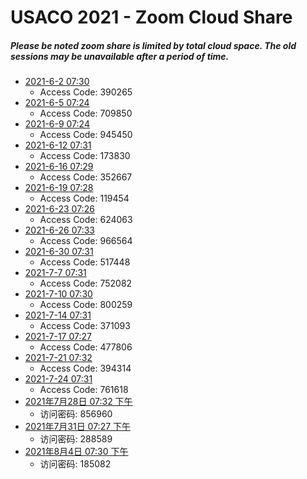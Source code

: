 # USACO 2021 - Zoom Cloud Share

##### Please be noted zoom share is limited by total cloud space. The old sessions may be unavailable after a period of time.

- [2021-6-2 07:30](https://us02web.zoom.us/rec/share/ygKBdDrASlCWJl5fz0OEUZnSV_nNrhzxHv4NEUV9O_xBnj8b2IyhHXjlAQcbDKou.HsWadn1Q1OdoY4Y_)
  - Access Code: 390265
- [2021-6-5 07:24](https://us02web.zoom.us/rec/share/bWEV02d9DbrP4JSppcrAC-ChdTwcR-ABar6Sl4QTmp9D3uKlPFofQchep0e4mwng.lTS8_h-FeDJJGXOU)
  - Access Code: 709850
- [2021-6-9 07:24](https://us02web.zoom.us/rec/share/o63OqnwYaegNxZ7MQ5sfnKXc0ooNh5sBkf_9ZkYS0X0pio6l3czHl9AipDZTFGD_.A87YyXX6uDhXYMjf)
  - Access Code: 945450
- [2021-6-12 07:31](https://us02web.zoom.us/rec/share/x-yZ-HRD7plDKH4UyIFaR0ffacBblVOQwBc1FRI0zLk7uiuFoxn6O3cKXjZtAnON.yU-1MdCU4fAxwSo6)
  - Access Code: 173830
- [2021-6-16 07:29](https://us02web.zoom.us/rec/share/LxNBlXN2XYpOS0rlMf7u8x51ImBtwrD7sVnRIIKJfVOZ4tqvGnYUDAZGRWneUMxs.-jlQoNwi8ohbXqPy)
  - Access Code: 352667
- [2021-6-19 07:28](https://us02web.zoom.us/rec/share/onVblBFxBUVQ9fXnnMO9BOLP6b5G3vnruNw5C9aNt6N29_9NjFwyCqiGwnyE5lRQ.UEN-sNhcsmFjIiBh)
  - Access Code: 119454
- [2021-6-23 07:26](https://us02web.zoom.us/rec/share/gvtiFV1YPTYEsqsGKpGFcHw_lLQkdPs7UIgImLnPlVRdOd-oh1oyTyvd8tm0O0fF.evlvb21VJSxvui-j)
  - Access Code: 624063
- [2021-6-26 07:33](https://us02web.zoom.us/rec/share/UsxQJyrazK2Kd4vUC5UIC0V4xcOhHvVvpDk6Qd7i0sbsIy6wYCHl9fQCz9LMy2Ds.DKINcKJd9yUHdSiW) 
  - Access Code: 966564
- [2021-6-30 07:31](https://us02web.zoom.us/rec/share/VYGLFd1EH6SaBZ4n2vN-6_XbLdSDF3qqvC4Yx836feUkjhmMPMJHYpAa2qHJpx6b.Xvzc1QeXx6P2E_oR)
  - Access Code: 517448
- [2021-7-7 07:31](https://us02web.zoom.us/rec/share/iThQnVQZe-FieguGx8pT2rcu2FgXVXvjJJ3Tk0Y80OC5aOebq9BavFwsPecf_t7Z.GN_3wOWhpfrLpj-3)
  - Access Code: 752082
- [2021-7-10 07:30](https://us02web.zoom.us/rec/share/jQzp9moI6NWhNGGA4qU-CR6ER4SN0GI-LHU1fXB4AJ1mbozziMjNxFSkLuq0X-Ma.3j0A3CbZHfOH2RMZ)
  - Access Code: 800259
- [2021-7-14 07:31](https://us02web.zoom.us/rec/share/-UagU_vBGDOhlgMKJs1ZQPuGqYU6cFVsAQQtc6Jzi4gPOfEgTUurdyfZI-Jw5VhD.1Uw9DCmEtb_CJMUo)
  - Access Code: 371093
- [2021-7-17 07:27](https://us02web.zoom.us/rec/share/RPPUDmagY3izn7F0gaI5W6uHJANJb8uxwZ-ow6T8rcfunb5Cm18gGQMfIyvQcNa2.p3vQG4eggmMyPX3o)
  - Access Code: 477806
- [2021-7-21 07:32](https://us02web.zoom.us/rec/share/fxO5ctEKFc_3EZhpWotmSP5PfUtTFbp2mvLfCEEjv6_xgQJU1QzHi7bBhb8HWujJ.KzEfmXMmvG4ch_qh)
  - Access Code: 394314
- [2021-7-24 07:31](https://us02web.zoom.us/rec/share/du5OXiX9xQ2osVtaF2H64LFEfMF5lrxTJ53RJRXB1QOS-6ySOcXMAn9fzMEiMQcP.DNkT9X9sKOkNA0zb)
  - Access Code: 761618
- [2021年7月28日 07:32 下午](https://us02web.zoom.us/rec/share/56N6CksF7tub-ORcdPDCK6g7qXmMimlNUPiMO8hMTmpa3DvjA4yK6RpRSHOuF9OT.fb257WIuH6Vj_O-g)
  - 访问密码: 856960
- [2021年7月31日 07:27 下午](https://us02web.zoom.us/rec/share/0K91GKUPgGT8QQxd6X5fgBuUkj6w8xWorL-5G6V43CrugYEITBe8UhWyyO1t-hdw.ABTEXZ9-Tp0p0gPA)
  - 访问密码: 288589
- [2021年8月4日 07:30 下午](https://us02web.zoom.us/rec/share/HSntw7Osuaxtt68zf--_ePdbsZT3yFpDiepnP-S4JX3ggFMVkRr7wKzIrRyWQpM.UocC9T89lM8HRcVF)
  - 访问密码: 185082